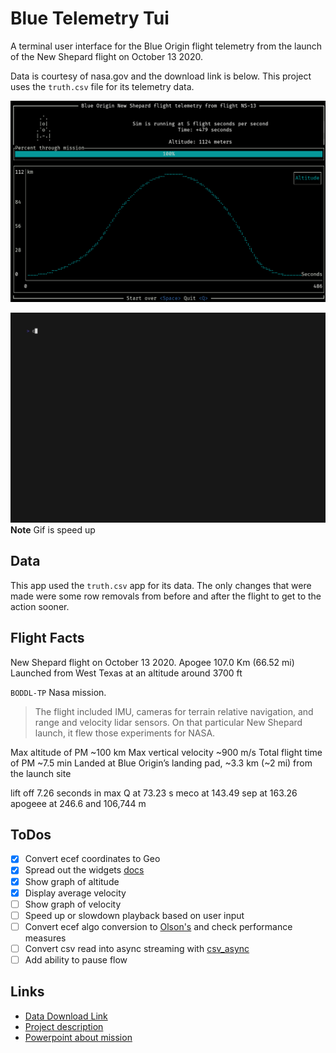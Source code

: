 # Blue Telemetry Tui

A terminal user interface for the Blue Origin flight telemetry from the launch of the New Shepard flight on October 13 2020.

Data is courtesy of nasa.gov and the download link is below. This project uses the `truth.csv` file for its telemetry data.

![blue_telemetry_tui.png](blue_telemetry_tui.png)

![blue_telemetry_tui.gif](blue_telemetry_tui.gif)
**Note** Gif is speed up

## Data

This app used the `truth.csv` app for its data. The only changes that were made were some row removals from before and after the flight to get to the action sooner.

## Flight Facts

New Shepard flight on October 13 2020. Apogee 107.0 Km (66.52 mi)
Launched from West Texas at an altitude around 3700 ft

`BODDL-TP` Nasa mission.
> The flight included IMU, cameras for terrain relative navigation, and range and velocity lidar sensors. On that particular New Shepard launch, it flew those experiments for NASA.

Max altitude of PM ~100 km
Max vertical velocity ~900 m/s
Total flight time of PM ~7.5 min
Landed at Blue Origin’s landing pad, ~3.3 km (~2 mi) from the launch site

lift off 7.26 seconds in
max Q at 73.23 s
meco at 143.49
sep at 163.26
apogeee at 246.6 and 106,744 m

## ToDos

- [x] Convert ecef coordinates to Geo
- [x] Spread out the widgets [docs](https://ratatui.netlify.app/book/concepts/layout/)
- [x] Show graph of altitude
- [x] Display average velocity
- [ ] Show graph of velocity
- [ ] Speed up or slowdown playback based on user input
- [ ] Convert ecef algo conversion to [Olson's](https://github.com/planet36/ecef-geodetic/blob/main/olson_1996/olson_1996.c) and check performance measures
- [ ] Convert csv read into async streaming with [csv_async](https://docs.rs/csv-async/latest/csv_async/)
- [ ] Add ability to pause flow

## Links

- [Data Download Link](https://data.nasa.gov/Aerospace/Deorbit-Descent-and-Landing-Flight-1-DDL-F1-/vicw-ivgd/about_data)
- [Project description](https://techport.nasa.gov/projects/116144)
- [Powerpoint about mission](https://ntrs.nasa.gov/api/citations/20210021279/downloads/FY21%20GCD%20APR%20-%20Blue%20Origin%20DDL%20Tipping%20Point-20210914%20(2).pptx.pdf)
